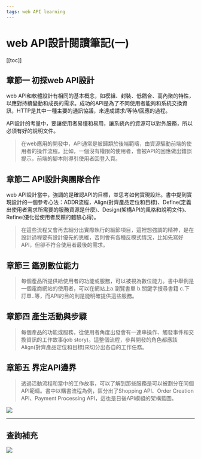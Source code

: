 ```yaml
---
tags: web API learning
---
```


# web API設計閱讀筆記(一)

[[toc]]

## 章節一 初探web API設計
web API和軟體設計有相同的基本概念，如模組、封裝、低耦合、高內聚的特性，以應對持續變動和成長的需求。成功的API是為了不同使用者能夠和系統交換資訊，HTTP是其中一種主要的通訊協議，來達成請求/等待/回應的過程。

API設計的考量中，要讓使用者易懂和易用，讓系統內的資源可以對外服務，所以必須有好的說明文件。

> 在web應用的開發中，API通常是被歸類於後端範疇，由資源驅動前端的使用者的操作流程。比如，一個沒有權限的使用者，會被API的回應做出錯誤提示，前端的腳本則導引使用者回登入頁。

## 章節二 API設計與團隊合作
web API設計當中，強調的是確認API的目標，並思考如何實現設計。書中提到實現設計的一個參考心法：ADDR流程，Align(對齊產品定位和目標)、Define(定義出使用者需求所需要的服務資源是什麼)、Design(架構API的風格和說明文件)、Refine(優化從使用者反饋的體驗心得)。

>在這些流程又會再去細分出實際執行的細節項目，這裡想強調的精神，是在設計過程要有設計優先的思維，否則會有各種反模式情況，比如先寫好API，但卻不符合使用者最後的需求。


## 章節三 鑑別數位能力
> 每個產品所提供給使用者的功能或服務，可以被視為數位能力。書中舉例是一個電商網站的使用者，可以在網站上a.瀏覽書單 b.關鍵字搜尋書籍 c.下訂單..等，而API的目的則是能明確提供這些服務。

## 章節四 產生活動與步驟
> 每個產品的功能或服務，從使用者角度出發會有一連串操作、觸發事件和交換資訊的工作故事(job story)。這整個流程，參與開發的角色都應該Align(對齊產品定位和目標)來切分出各自的工作任務。

## 章節五 界定API邊界
> 透過活動流程和當中的工作故事，可以了解到那些服務是可以被劃分在同個API範疇。書中以購書流程為例，區分出了Shopping API、Order Creation API、Payment Processing API，這也是日後API模組的架構藍圖。

![](https://i.imgur.com/P5JMd4o.jpg)


---
## 查詢補充
![](https://i.imgur.com/VPte64S.png)



